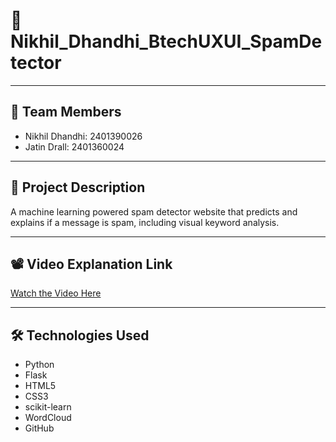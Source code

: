 # 🚀 Nikhil_Dhandhi_BtechUXUI_SpamDetector

---

## 👥 Team Members
- Nikhil Dhandhi: 2401390026
- Jatin Drall: 2401360024

---

## 📜 Project Description
A machine learning powered spam detector website that predicts and explains if a message is spam, including visual keyword analysis.

---

## 📽️ Video Explanation Link
[Watch the Video Here](https://your-video-link.com)

---

## 🛠️ Technologies Used
- Python
- Flask
- HTML5
- CSS3
- scikit-learn
- WordCloud
- GitHub